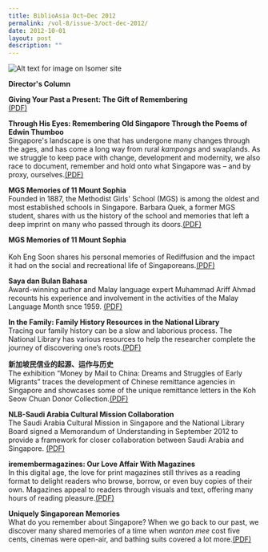```yaml
---
title: BiblioAsia Oct–Dec 2012
permalink: /vol-8/issue-3/oct-dec-2012/
date: 2012-10-01
layout: post
description: ""
---
```

![Alt text for image on Isomer site](/images/covers/ba8-3.jpg)

<a style="text-decoration: none; font-weight: bold;" href="/vol-8/issue-3/oct-dec-2012/director-column/">Director's Column</a>

<a style="text-decoration: none; font-weight: bold;" href="/vol-8/issue-3/oct-dec-2012/past-present-gift/">Giving Your Past a Present: The Gift of Remembering</a><br>[(PDF)](/files/pdf/vol-8/issue-3/v8-issue3_PastPresent.pdf)

<a style="text-decoration: none; font-weight: bold;" href="/vol-8/issue-3/oct-dec-2012/old-singapore-thumboo-poems/">Through His Eyes: Remembering Old Singapore Through the Poems of Edwin Thumboo</a><br>Singapore's landscape is one that has undergone many changes through the ages, and has come a long way from rural *kampongs* and swaplands. As we struggle to keep pace with change, development and modernity, we also race to document, remember and hold onto what Singapore was – and by proxy, ourselves.[(PDF)](/files/pdf/vol-8/issue-3/v8-issue3_EdwinThumboo.pdf)

<a style="text-decoration: none; font-weight: bold;" href="/vol-8/issue-3/oct-dec-2012/mgs-memories-mount-sophia/">MGS Memories of 11 Mount Sophia</a><br>Founded in 1887, the Methodist Girls' School (MGS) is among the oldest and most established schools in Singapore. Barbara Quek, a former MGS student, shares with us the history of the school and memories that left a deep imprint on many who passed through its doors.[(PDF)](/files/pdf/vol-8/issue-3/v8-issue3_MGSMemories.pdf)

<a style="text-decoration: none; font-weight: bold;" href="/vol-8/issue-3/oct-dec-2012/rediffusion-closure/">MGS Memories of 11 Mount Sophia</a><br>
<a style="text-decoration: none; font-eight: 重温“丽的呼声”昔日多姿多彩的时光</a>bold;" href="/vol-8/issue-3/oct-dec-2012/rediffusion-closure/">         <br>
Koh Eng Soon shares his personal memories of Rediffusion and the impact it had on the social and recreational life of Singaporeans.[(PDF)](/files/pdf/vol-8/issue-3/v8-issue3_Rediffusion.pdf)

</a><a style="text-decoration: none; font-weight: bold;" href="/vol-8/issue-3/oct-dec-2012/bulan-bahasa/">Saya dan Bulan Bahasa</a><br>
Award-winning author and Malay language expert Muhammad Ariff Ahmad recounts his experience and involvement in the activities of the Malay Language Month snce 1959.  [(PDF)](/files/pdf/vol-8/issue-3/v8-issue3_BulanBahasa.pdf)
	


**In the Family: Family History Resources in the National Library**<br>
Tracing our family history can be a slow and laborious process. The National Library has various resources to help the researcher complete the journey of discovering one’s roots.[(PDF)](/files/pdf/vol-8/issue-3/v8-issue3_FamilyHistory.pdf)

**新加坡民信业的起源、运作与历史**<br>
The exhibition “Money by Mail to China: Dreams and Struggles of Early Migrants” traces the development of Chinese remittance agencies in Singapore and showcases some of the unique remittance letters in the Koh Seow Chuan Donor Collection.[(PDF)](/files/pdf/vol-8/issue-3/v8-issue3_MoneyMail.pdf)

**NLB-Saudi Arabia Cultural Mission Collaboration**<br>
The Saudi Arabia Cultural Mission in Singapore and the National Library Board signed a Memorandum of Understanding in September 2012 to provide a framework for closer collaboration between Saudi Arabia and Singapore.  [(PDF)](/files/pdf/vol-8/issue-3/v8-issue3_SaudiArabia.pdf)

**iremembermagazines: Our Love Affair With Magazines**<br>
In this digital age, the love for print magazines still thrives as a reading format to delight readers who browse, borrow, or even buy copies of their own. Magazines appeal to readers through visuals and text, offering many hours of reading pleasure.[(PDF)](/files/pdf/vol-8/issue-3/v8-issue3_iRememberMagazines.pdf)

**Uniquely Singaporean Memories**<br>
What do you remember about Singapore? When we go back to our past, we discover many shared memories of a time when *wanton mee* cost five cents, cinemas were open-air, and bathing suits covered a lot more.[(PDF)](/files/pdf/vol-8/issue-3/v8-issue3_SingaporeanMemories.pdf)